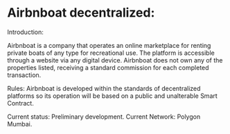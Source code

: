 # Airbnboat decentralized:

Introduction:

Airbnboat is a company that operates an online marketplace for renting private boats of any type for recreational use. The platform is accessible through a website via any digital device. Airbnboat does not own any of the properties listed, receiving a standard commission for each completed transaction.

Rules:
Airbnboat is developed within the standards of decentralized platforms so its operation will be based on a public and unalterable Smart Contract.

Current status: Preliminary development.
Current Network: Polygon Mumbai.

